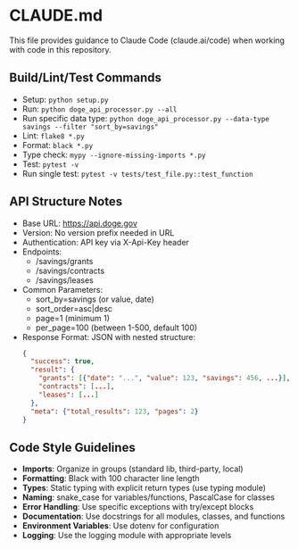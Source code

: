 # CLAUDE.md

This file provides guidance to Claude Code (claude.ai/code) when working with code in this repository.

## Build/Lint/Test Commands
- Setup: `python setup.py`
- Run: `python doge_api_processor.py --all`
- Run specific data type: `python doge_api_processor.py --data-type savings --filter "sort_by=savings"`
- Lint: `flake8 *.py`
- Format: `black *.py` 
- Type check: `mypy --ignore-missing-imports *.py`
- Test: `pytest -v`
- Run single test: `pytest -v tests/test_file.py::test_function`

## API Structure Notes
- Base URL: https://api.doge.gov
- Version: No version prefix needed in URL
- Authentication: API key via X-Api-Key header
- Endpoints:
  - /savings/grants
  - /savings/contracts
  - /savings/leases
- Common Parameters: 
  - sort_by=savings (or value, date)
  - sort_order=asc|desc
  - page=1 (minimum 1)
  - per_page=100 (between 1-500, default 100)
- Response Format: JSON with nested structure:
  ```json
  {
    "success": true,
    "result": {
      "grants": [{"date": "...", "value": 123, "savings": 456, ...}],
      "contracts": [...],
      "leases": [...]
    },
    "meta": {"total_results": 123, "pages": 2}
  }
  ```

## Code Style Guidelines
- **Imports**: Organize in groups (standard lib, third-party, local)
- **Formatting**: Black with 100 character line length
- **Types**: Static typing with explicit return types (use typing module)
- **Naming**: snake_case for variables/functions, PascalCase for classes
- **Error Handling**: Use specific exceptions with try/except blocks
- **Documentation**: Use docstrings for all modules, classes, and functions
- **Environment Variables**: Use dotenv for configuration
- **Logging**: Use the logging module with appropriate levels